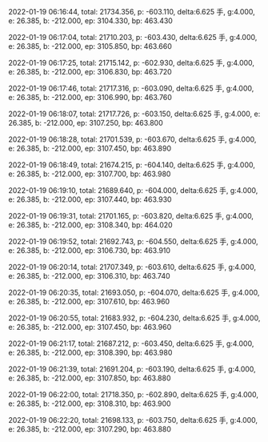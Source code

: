 2022-01-19 06:16:44, total: 21734.356, p: -603.110, delta:6.625 手, g:4.000, e: 26.385, b: -212.000, ep: 3104.330, bp: 463.430

2022-01-19 06:17:04, total: 21710.203, p: -603.430, delta:6.625 手, g:4.000, e: 26.385, b: -212.000, ep: 3105.850, bp: 463.660

2022-01-19 06:17:25, total: 21715.142, p: -602.930, delta:6.625 手, g:4.000, e: 26.385, b: -212.000, ep: 3106.830, bp: 463.720

2022-01-19 06:17:46, total: 21717.316, p: -603.090, delta:6.625 手, g:4.000, e: 26.385, b: -212.000, ep: 3106.990, bp: 463.760

2022-01-19 06:18:07, total: 21717.726, p: -603.150, delta:6.625 手, g:4.000, e: 26.385, b: -212.000, ep: 3107.250, bp: 463.800

2022-01-19 06:18:28, total: 21701.539, p: -603.670, delta:6.625 手, g:4.000, e: 26.385, b: -212.000, ep: 3107.450, bp: 463.890

2022-01-19 06:18:49, total: 21674.215, p: -604.140, delta:6.625 手, g:4.000, e: 26.385, b: -212.000, ep: 3107.700, bp: 463.980

2022-01-19 06:19:10, total: 21689.640, p: -604.000, delta:6.625 手, g:4.000, e: 26.385, b: -212.000, ep: 3107.440, bp: 463.930

2022-01-19 06:19:31, total: 21701.165, p: -603.820, delta:6.625 手, g:4.000, e: 26.385, b: -212.000, ep: 3108.340, bp: 464.020

2022-01-19 06:19:52, total: 21692.743, p: -604.550, delta:6.625 手, g:4.000, e: 26.385, b: -212.000, ep: 3106.730, bp: 463.910

2022-01-19 06:20:14, total: 21707.349, p: -603.610, delta:6.625 手, g:4.000, e: 26.385, b: -212.000, ep: 3106.310, bp: 463.740

2022-01-19 06:20:35, total: 21693.050, p: -604.070, delta:6.625 手, g:4.000, e: 26.385, b: -212.000, ep: 3107.610, bp: 463.960

2022-01-19 06:20:55, total: 21683.932, p: -604.230, delta:6.625 手, g:4.000, e: 26.385, b: -212.000, ep: 3107.450, bp: 463.960

2022-01-19 06:21:17, total: 21687.212, p: -603.450, delta:6.625 手, g:4.000, e: 26.385, b: -212.000, ep: 3108.390, bp: 463.980

2022-01-19 06:21:39, total: 21691.204, p: -603.190, delta:6.625 手, g:4.000, e: 26.385, b: -212.000, ep: 3107.850, bp: 463.880

2022-01-19 06:22:00, total: 21718.350, p: -602.890, delta:6.625 手, g:4.000, e: 26.385, b: -212.000, ep: 3108.310, bp: 463.900

2022-01-19 06:22:20, total: 21698.133, p: -603.750, delta:6.625 手, g:4.000, e: 26.385, b: -212.000, ep: 3107.290, bp: 463.880